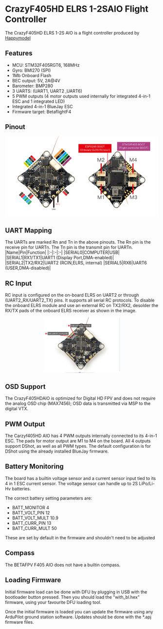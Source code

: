 # CrazyF405HD ELRS 1-2SAIO Flight Controller

The CrazyF405HD ELRS 1-2S AIO is a flight controller produced by [Happymodel](https://www.happymodel.cn/index.php/2023/05/26/crazyf405hd-elrs-1-2s-aio-fc-built-in-uart-elrs-receiver-and-12a-blheli_s-esc/.)

## Features

 - MCU: STM32F405RGT6, 168MHz
 - Gyro: BMI270 (SPI)
 - 1Mb Onboard Flash
 - BEC output: 5V, 2A@4V
 - Barometer: BMP280
 - 3 UARTS: (UART1, UART2 ,UART6)
 - 5 PWM outputs (4 motor outputs used internally for integrated 4-in-1 ESC and 1 integrated LED)
 - Integrated 4-in-1 BlueJay ESC
 - Firmware target: BetaflightF4

## Pinout

![CrazyF405HD ELRS 1-2S AIO Board](CrazyF405HD_pinout.jpg "CrazyF405HD ELRS 1-2S AIO")

## UART Mapping

The UARTs are marked Rn and Tn in the above pinouts. The Rn pin is the
receive pin for UARTn. The Tn pin is the transmit pin for UARTn.
|Name|Pin|Function|
|:-|:-|:-|
|SERIAL0|COMPUTER|USB|
|SERIAL1|RX1/TX1|UART1 (Display Port,DMA-enabled)|
|SERIAL2|TX2/RX2|UART2 (RCIN,ELRS, internal)
|SERIAL5|RX6|UART6 (USER,DMA-disabled)|

## RC Input

RC input is configured on the on-board ELRS on UART2 or through (UART2_RX/UART2_TX) pins. It supports all serial RC protocols. 
To disable the onboard ELRS module and use an external RC on TX2/RX2, desolder the RX/TX pads of the onboard ELRS receiver as shown in the image.<br>
<center>
<img src="CrazyF405_external_elrs.jpg" alt="CrazyF405HD ELRS Pinout" title="CrazyF405HD ELRS 1-2S AIO" style="width:50%;">
</center>

## OSD Support
The CrazyF405HDAIO is optimized for Digital HD FPV and does not require the analog OSD chip (MAX7456); OSD data is transmitted via MSP to the digital VTX.

## PWM Output

The Carzyf405HD AIO has 4 PWM outputs internally connected to its 4-in-1 ESC. The pads for motor output are M1 to M4 on the board. All 4 outputs support DShot, as well as all PWM types. The default configuration is for DShot using the already installed BlueJay firmware.


## Battery Monitoring

The board has a builtin voltage sensor and a current sensor input tied to its 4 in 1 ESC current sensor. The voltage sensor can handle up to 2S
LiPo/Li-Hv batteries.

The correct battery setting parameters are:

 - BATT_MONITOR 4
 - BATT_VOLT_PIN 12
 - BATT_VOLT_MULT 10.9
 - BATT_CURR_PIN 13
 - BATT_CURR_MULT 50

These are set by default in the firmware and shouldn't need to be adjusted

## Compass

The BETAFPV F405 AIO does not have a builtin compass.


## Loading Firmware

Initial firmware load can be done with DFU by plugging in USB with the
bootloader button pressed. Then you should load the "with_bl.hex"
firmware, using your favourite DFU loading tool.

Once the initial firmware is loaded you can update the firmware using
any ArduPilot ground station software. Updates should be done with the
*.apj firmware files.
